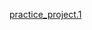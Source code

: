 [practice_project.1]([http://127.0.0.1:5500/project/01project/index.html](http://127.0.0.1:5500/index.html))
